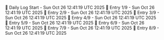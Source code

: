 📅 Daily Log Start - Sun Oct 26 12:41:19 UTC 2025
📌 Entry 1/9 - Sun Oct 26 12:41:19 UTC 2025
📌 Entry 2/9 - Sun Oct 26 12:41:19 UTC 2025
📌 Entry 3/9 - Sun Oct 26 12:41:19 UTC 2025
📌 Entry 4/9 - Sun Oct 26 12:41:19 UTC 2025
📌 Entry 5/9 - Sun Oct 26 12:41:19 UTC 2025
📌 Entry 6/9 - Sun Oct 26 12:41:19 UTC 2025
📌 Entry 7/9 - Sun Oct 26 12:41:19 UTC 2025
📌 Entry 8/9 - Sun Oct 26 12:41:19 UTC 2025

